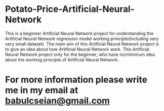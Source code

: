 # Potato-Price-Artificial-Neural-Network
This is a beginner Artificial Neural Network project for understanding the Artificial Neural Network regression model working principle(Including very very small dataset).
The main aim of this Artificial Neural Network project is to give an idea about how Artificial Neural Network work.
This Artificial Neural Network project only for the beginner, who have no/minimum idea about the working principle of Artificial Neural Network.

# For more information please write me in my email at babulcseian@gmail.com


